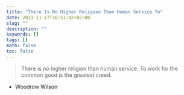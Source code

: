 ```yaml
---
title: "There Is No Higher Religion Than Human Service To"
date: 2011-11-17T16:51:42+02:00
slug: ""
description: ""
keywords: []
tags: []
math: false
toc: false
---
```


> There is no higher religion than human service. To work for the common good is the greatest creed.
- Woodrow Wilson
